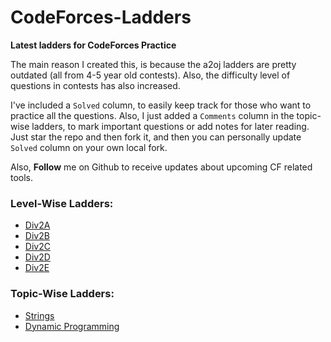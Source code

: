 # CodeForces-Ladders
**Latest ladders for CodeForces Practice**


The main reason I created this, is because the a2oj ladders are pretty outdated (all from 4-5 year old contests). 
Also, the difficulty level of questions in contests has also increased.

I've included a `Solved` column, to easily keep track for those who want to practice all the questions. 
Also, I just added a `Comments` column in the topic-wise ladders, to mark important questions or add notes for later reading. 
Just star the repo and then fork it, and then you can personally update `Solved` column on your own local fork. 

Also, **Follow** me on Github to receive updates about upcoming CF related tools.

### Level-Wise Ladders:
* [Div2A](https://github.com/Skynet843/CodeForces-Ladders/blob/master/div2A.md)
* [Div2B](https://github.com/Skynet843/CodeForces-Ladders/blob/master/div2B.md)
* [Div2C](https://github.com/Skynet843/CodeForces-Ladders/blob/master/div2C.md)
* [Div2D](https://github.com/Skynet843/CodeForces-Ladders/blob/master/div2D.md)
* [Div2E](https://github.com/Skynet843/CodeForces-Ladders/blob/master/div2E.md)

### Topic-Wise Ladders:
* [Strings](https://github.com/Skynet843/CodeForces-Ladders/blob/master/strings.md)
* [Dynamic Programming](https://github.com/Skynet843/CodeForces-Ladders/blob/master/dynamicProgramming.md)
